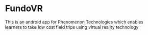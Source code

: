 # FundoVR
This is an android app for Phenomenon Technologies which enables learners to take low cost field trips using virtual reality technology
